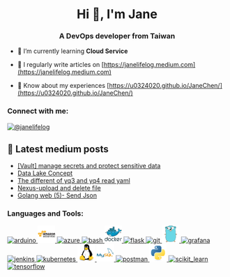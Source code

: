 <h1 align="center">Hi 👋, I'm Jane</h1>
<h3 align="center">A DevOps developer from Taiwan</h3>

- 🌱 I’m currently learning **Cloud Service**

- 📝 I regularly write articles on [https://janelifelog.medium.com](https://janelifelog.medium.com)

- 📄 Know about my experiences [https://u0324020.github.io/JaneChen/](https://u0324020.github.io/JaneChen/)

<h3 align="left">Connect with me:</h3>
<p align="left">
<a href="https://medium.com/@janelifelog" target="blank"><img align="center" src="https://raw.githubusercontent.com/rahuldkjain/github-profile-readme-generator/master/src/images/icons/Social/medium.svg" alt="@janelifelog" height="30" width="40" /></a>
</p>

## 📝 Latest medium posts
<!-- BLOG-POST-LIST:START -->
- [[Vault] manage secrets and protect sensitive data](https://janelifelog.medium.com/vault-manage-secrets-and-protect-sensitive-data-b303df09a8d1?source=rss-5584aeaa985b------2)
- [Data Lake Concept](https://janelifelog.medium.com/data-lake-concept-9377f33e7ef0?source=rss-5584aeaa985b------2)
- [The different of yq3 and yq4 read yaml](https://janelifelog.medium.com/the-different-of-yq3-and-yq4-read-yaml-c68df0e337da?source=rss-5584aeaa985b------2)
- [Nexus-upload and delete file](https://janelifelog.medium.com/nexus-upload-and-delete-file-cdcb91d30c1e?source=rss-5584aeaa985b------2)
- [Golang web (5)- Send Json](https://janelifelog.medium.com/golang-web-5-send-json-d6b59b00c5bc?source=rss-5584aeaa985b------2)
<!-- BLOG-POST-LIST:END -->

<h3 align="left">Languages and Tools:</h3>
<p align="left"> <a href="https://www.arduino.cc/" target="_blank"> <img src="https://cdn.worldvectorlogo.com/logos/arduino-1.svg" alt="arduino" width="40" height="40"/> </a> <a href="https://aws.amazon.com" target="_blank"> <img src="https://raw.githubusercontent.com/devicons/devicon/master/icons/amazonwebservices/amazonwebservices-original-wordmark.svg" alt="aws" width="40" height="40"/> </a> <a href="https://azure.microsoft.com/en-in/" target="_blank"> <img src="https://www.vectorlogo.zone/logos/microsoft_azure/microsoft_azure-icon.svg" alt="azure" width="40" height="40"/> </a> <a href="https://www.gnu.org/software/bash/" target="_blank"> <img src="https://www.vectorlogo.zone/logos/gnu_bash/gnu_bash-icon.svg" alt="bash" width="40" height="40"/> </a> <a href="https://www.docker.com/" target="_blank"> <img src="https://raw.githubusercontent.com/devicons/devicon/master/icons/docker/docker-original-wordmark.svg" alt="docker" width="40" height="40"/> </a> <a href="https://flask.palletsprojects.com/" target="_blank"> <img src="https://www.vectorlogo.zone/logos/pocoo_flask/pocoo_flask-icon.svg" alt="flask" width="40" height="40"/> </a> <a href="https://git-scm.com/" target="_blank"> <img src="https://www.vectorlogo.zone/logos/git-scm/git-scm-icon.svg" alt="git" width="40" height="40"/> </a> <a href="https://golang.org" target="_blank"> <img src="https://raw.githubusercontent.com/devicons/devicon/master/icons/go/go-original.svg" alt="go" width="40" height="40"/> </a> <a href="https://grafana.com" target="_blank"> <img src="https://www.vectorlogo.zone/logos/grafana/grafana-icon.svg" alt="grafana" width="40" height="40"/> </a> <a href="https://www.jenkins.io" target="_blank"> <img src="https://www.vectorlogo.zone/logos/jenkins/jenkins-icon.svg" alt="jenkins" width="40" height="40"/> </a> <a href="https://kubernetes.io" target="_blank"> <img src="https://www.vectorlogo.zone/logos/kubernetes/kubernetes-icon.svg" alt="kubernetes" width="40" height="40"/> </a> <a href="https://www.linux.org/" target="_blank"> <img src="https://raw.githubusercontent.com/devicons/devicon/master/icons/linux/linux-original.svg" alt="linux" width="40" height="40"/> </a> <a href="https://www.mysql.com/" target="_blank"> <img src="https://raw.githubusercontent.com/devicons/devicon/master/icons/mysql/mysql-original-wordmark.svg" alt="mysql" width="40" height="40"/> </a> <a href="https://postman.com" target="_blank"> <img src="https://www.vectorlogo.zone/logos/getpostman/getpostman-icon.svg" alt="postman" width="40" height="40"/> </a> <a href="https://www.python.org" target="_blank"> <img src="https://raw.githubusercontent.com/devicons/devicon/master/icons/python/python-original.svg" alt="python" width="40" height="40"/> </a> <a href="https://scikit-learn.org/" target="_blank"> <img src="https://upload.wikimedia.org/wikipedia/commons/0/05/Scikit_learn_logo_small.svg" alt="scikit_learn" width="40" height="40"/> </a> <a href="https://www.tensorflow.org" target="_blank"> <img src="https://www.vectorlogo.zone/logos/tensorflow/tensorflow-icon.svg" alt="tensorflow" width="40" height="40"/> </a> </p>
